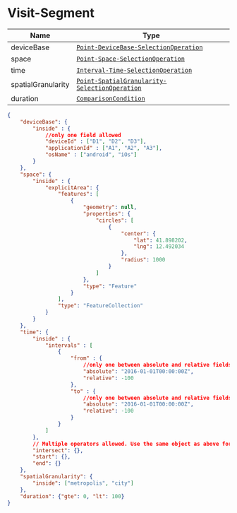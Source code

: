# Visit-Segment

Name        |Type      
------------|----------
deviceBase | [`Point-DeviceBase-SelectionOperation`](/api/reference/data-modelsata-models/g-d-selection-operation/point-device-base.md) 
space | [`Point-Space-SelectionOperation`](/api/reference/data-modelsata-models/g-d-selection-operation/point-space.md) 
time | [`Interval-Time-SelectionOperation`](/api/reference/data-modelsata-models/g-d-selection-operation/interval-time.md) 
spatialGranularity | [`Point-SpatialGranularity-SelectionOperation`](/api/reference/data-modelsata-models/g-d-selection-operation/point-spatial-granularity.md) 
duration | [`ComparisonCondition`](/api/reference/data-modelsata-models/common/comparison-condition.md) 

```json
{
    "deviceBase": {
        "inside" : {
            //only one field allowed
            "deviceId" : ["D1", "D2", "D3"], 
            "applicationId" : ["A1", "A2", "A3"],
            "osName" : ["android", "iOs"]
        }
    },
    "space": {
        "inside" : {
            "explicitArea": {
                "features": [
                    {
                        "geometry": null,
                        "properties": {
                            "circles": [
                                {
                                    "center": {
                                        "lat": 41.898202,
                                        "lng": 12.492034
                                    },
                                    "radius": 1000
                                }
                            ]
                        },
                        "type": "Feature"
                    }
                ],
                "type": "FeatureCollection"
            }
        }
    },
    "time": {
        "inside" : {
            "intervals" : [
                {
                    "from" : {
                        //only one between absolute and relative fields is allowed
                        "absolute": "2016-01-01T00:00:00Z",
                        "relative": -100
                    },
                    "to" : {
                        //only one between absolute and relative fields is allowed
                        "absolute": "2016-01-01T00:00:00Z",
                        "relative": -100
                    }
                }
            ]
        },
        // Multiple operators allowed. Use the same object as above for "time.inside"
        "intersect": {},
        "start": {},
        "end": {}
    },
    "spatialGranularity": {
        "inside": ["metropolis", "city"]
    },
    "duration": {"gte": 0, "lt": 100}
}
```


